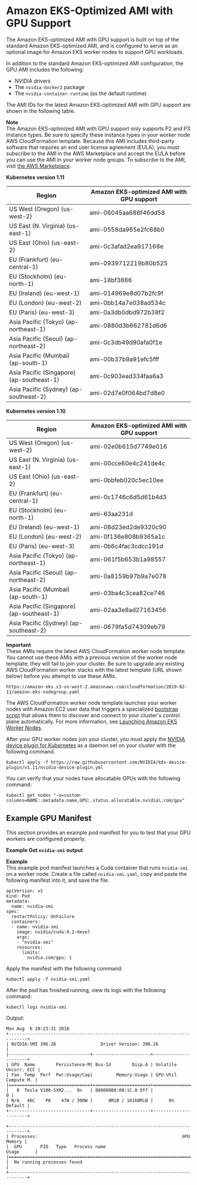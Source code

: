 # Amazon EKS\-Optimized AMI with GPU Support<a name="gpu-ami"></a>

The Amazon EKS\-optimized AMI with GPU support is built on top of the standard Amazon EKS\-optimized AMI, and is configured to serve as an optional image for Amazon EKS worker nodes to support GPU workloads\.

In addition to the standard Amazon EKS\-optimized AMI configuration, the GPU AMI includes the following:
+ NVIDIA drivers
+ The `nvidia-docker2` package
+ The `nvidia-container-runtime` \(as the default runtime\)

The AMI IDs for the latest Amazon EKS\-optimized AMI with GPU support are shown in the following table\. 

**Note**  
The Amazon EKS\-optimized AMI with GPU support only supports P2 and P3 instance types\. Be sure to specify these instance types in your worker node AWS CloudFormation template\. Because this AMI includes third\-party software that requires an end user license agreement \(EULA\), you must subscribe to the AMI in the AWS Marketplace and accept the EULA before you can use the AMI in your worker node groups\. To subscribe to the AMI, visit [the AWS Marketplace](https://aws.amazon.com/marketplace/pp/B07GRHFXGM)\.


**Kubernetes version 1\.11**  

| Region | Amazon EKS\-optimized AMI with GPU support | 
| --- | --- | 
| US West \(Oregon\) \(us\-west\-2\) | ami\-06045aa686f46dd58 | 
| US East \(N\. Virginia\) \(us\-east\-1\) | ami\-0558da965e2fc68b0 | 
| US East \(Ohio\) \(us\-east\-2\) | ami\-0c3afad2ea917168e | 
| EU \(Frankfurt\) \(eu\-central\-1\) | ami\-0939712219b80b525 | 
| EU \(Stockholm\) \(eu\-north\-1\) | ami\-18bf3666 | 
| EU \(Ireland\) \(eu\-west\-1\) | ami\-014969e8d07b2fc9f | 
| EU \(London\) \(eu\-west\-2\) | ami\-0bb14a7e038ad534c | 
| EU \(Paris\) \(eu\-west\-3\) | ami\-0a3db0dbd972b38f2 | 
| Asia Pacific \(Tokyo\) \(ap\-northeast\-1\) | ami\-0880d3b662781d6d6 | 
| Asia Pacific \(Seoul\) \(ap\-northeast\-2\) | ami\-0c3db49d90afa0f1e | 
| Asia Pacific \(Mumbai\) \(ap\-south\-1\) | ami\-00b37b9a91efc5fff | 
| Asia Pacific \(Singapore\) \(ap\-southeast\-1\) | ami\-0c903ead334faa6a3 | 
| Asia Pacific \(Sydney\) \(ap\-southeast\-2\) | ami\-02d7e0f064bd7d8e0 | 


**Kubernetes version 1\.10**  

| Region | Amazon EKS\-optimized AMI with GPU support | 
| --- | --- | 
| US West \(Oregon\) \(us\-west\-2\) | ami\-02e0b615d7749e016 | 
| US East \(N\. Virginia\) \(us\-east\-1\) | ami\-00cce60e4c241de4c | 
| US East \(Ohio\) \(us\-east\-2\) | ami\-0bbfeb020c5ec10ee | 
| EU \(Frankfurt\) \(eu\-central\-1\) | ami\-0c1746c6d5d61b4d3 | 
| EU \(Stockholm\) \(eu\-north\-1\) | ami\-63aa231d | 
| EU \(Ireland\) \(eu\-west\-1\) | ami\-08d23ed2de9320c90 | 
| EU \(London\) \(eu\-west\-2\) | ami\-0f136e808b9365a1c | 
| EU \(Paris\) \(eu\-west\-3\) | ami\-0b6c4fac3cdcc191d | 
| Asia Pacific \(Tokyo\) \(ap\-northeast\-1\) | ami\-061f5b653b1a98557 | 
| Asia Pacific \(Seoul\) \(ap\-northeast\-2\) | ami\-0a8159b97b9a7e078 | 
| Asia Pacific \(Mumbai\) \(ap\-south\-1\) | ami\-03ba4c3cea82ce746 | 
| Asia Pacific \(Singapore\) \(ap\-southeast\-1\) | ami\-02aa3e8ad27163456 | 
| Asia Pacific \(Sydney\) \(ap\-southeast\-2\) | ami\-0679fa5d74309eb79 | 

**Important**  
These AMIs require the latest AWS CloudFormation worker node template\. You cannot use these AMIs with a previous version of the worker node template; they will fail to join your cluster\. Be sure to upgrade any existing AWS CloudFormation worker stacks with the latest template \(URL shown below\) before you attempt to use these AMIs\.  

```
https://amazon-eks.s3-us-west-2.amazonaws.com/cloudformation/2019-02-11/amazon-eks-nodegroup.yaml
```

The AWS CloudFormation worker node template launches your worker nodes with Amazon EC2 user data that triggers a specialized [bootstrap script](https://github.com/awslabs/amazon-eks-ami/blob/master/files/bootstrap.sh) that allows them to discover and connect to your cluster's control plane automatically\. For more information, see [Launching Amazon EKS Worker Nodes](launch-workers.md)\.

After your GPU worker nodes join your cluster, you must apply the [NVIDIA device plugin for Kubernetes](https://github.com/NVIDIA/k8s-device-plugin) as a daemon set on your cluster with the following command\.

```
kubectl apply -f https://raw.githubusercontent.com/NVIDIA/k8s-device-plugin/v1.11/nvidia-device-plugin.yml
```

You can verify that your nodes have allocatable GPUs with the following command:

```
kubectl get nodes "-o=custom-columns=NAME:.metadata.name,GPU:.status.allocatable.nvidia\.com/gpu"
```

## Example GPU Manifest<a name="example-gpu-manifest"></a>

This section provides an example pod manifest for you to test that your GPU workers are configured properly\.

**Example Get `nvidia-smi` output**  

**Example**  
This example pod manifest launches a Cuda container that runs `nvidia-smi` on a worker node\. Create a file called `nvidia-smi.yaml`, copy and paste the following manifest into it, and save the file\.  

```
apiVersion: v1
kind: Pod
metadata:
  name: nvidia-smi
spec:
  restartPolicy: OnFailure
  containers:
  - name: nvidia-smi
    image: nvidia/cuda:9.2-devel
    args:
    - "nvidia-smi"
    resources:
      limits:
        nvidia.com/gpu: 1
```
Apply the manifest with the following command:  

```
kubectl apply -f nvidia-smi.yaml
```
After the pod has finished running, view its logs with the following command:  

```
kubectl logs nvidia-smi
```
Output:  

```
Mon Aug  6 20:23:31 2018
+-----------------------------------------------------------------------------+
| NVIDIA-SMI 396.26                 Driver Version: 396.26                    |
|-------------------------------+----------------------+----------------------+
| GPU  Name        Persistence-M| Bus-Id        Disp.A | Volatile Uncorr. ECC |
| Fan  Temp  Perf  Pwr:Usage/Cap|         Memory-Usage | GPU-Util  Compute M. |
|===============================+======================+======================|
|   0  Tesla V100-SXM2...  On   | 00000000:00:1C.0 Off |                    0 |
| N/A   46C    P0    47W / 300W |      0MiB / 16160MiB |      0%      Default |
+-------------------------------+----------------------+----------------------+

+-----------------------------------------------------------------------------+
| Processes:                                                       GPU Memory |
|  GPU       PID   Type   Process name                             Usage      |
|=============================================================================|
|  No running processes found                                                 |
+-----------------------------------------------------------------------------+
```